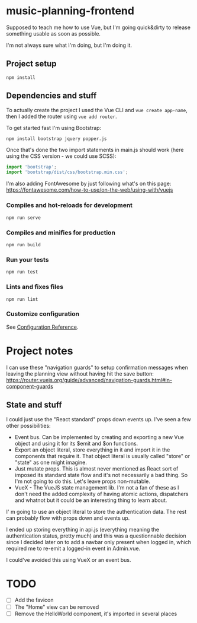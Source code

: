 # music-planning-frontend
Supposed to teach me how to use Vue, but I'm going quick&dirty to release something usable as soon as possible.

I'm not always sure what I'm doing, but I'm doing it.

## Project setup
```
npm install
```

## Dependencies and stuff
To actually create the project I used the Vue CLI and `vue create app-name`, then I added the router using `vue add router`.

To get started fast I'm using Bootstrap:
```
npm install bootstrap jquery popper.js
```

Once that's done the two import statements in main.js should work (here using the CSS version - we could use SCSS):
```js
import 'bootstrap';
import 'bootstrap/dist/css/bootstrap.min.css';
```

I'm also adding FontAwesome by just following what's on this page: https://fontawesome.com/how-to-use/on-the-web/using-with/vuejs

### Compiles and hot-reloads for development
```
npm run serve
```

### Compiles and minifies for production
```
npm run build
```

### Run your tests
```
npm run test
```

### Lints and fixes files
```
npm run lint
```

### Customize configuration
See [Configuration Reference](https://cli.vuejs.org/config/).

# Project notes
I can use these "navigation guards" to setup confirmation messages when leaving the planning view without having hit the save button: https://router.vuejs.org/guide/advanced/navigation-guards.html#in-component-guards

## State and stuff
I could just use the "React standard" props down events up. I've seen a few other possibilities:
* Event bus. Can be implemented by creating and exporting a new Vue object and using it for its $emit and $on functions.
* Export an object literal, store everything in it and import it in the components that require it. That object literal is usually called "store" or "state" as one might imagine.
* Just mutate props. This is almost never mentioned as React sort of imposed its standard state flow and it's not necessarily a bad thing. So I'm not going to do this. Let's leave props non-mutable.
* VueX - The VueJS state management lib. I'm not a fan of these as I don't need the added complexity of having atomic actions, dispatchers and whatnot but it could be an interesting thing to learn about.

I' m going to use an object literal to store the authentication data. The rest can probably flow with props down and events up.

I ended up storing everything in api.js (everything meaning the authentication status, pretty much) and this was a questionnable decision since I decided later on to add a navbar only present when logged in, which required me to re-emit a logged-in event in Admin.vue.

I could've avoided this using VueX or an event bus.

# TODO
- [ ] Add the favicon
- [ ] The "Home" view can be removed
- [ ] Remove the HelloWorld component, it's imported in several places